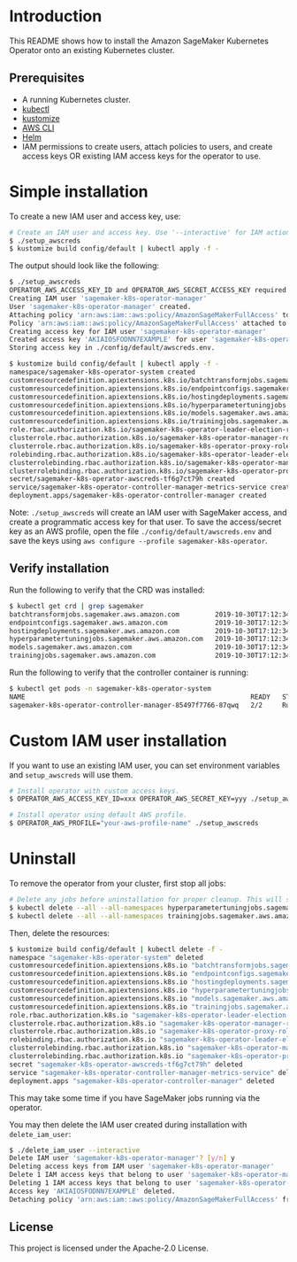# Introduction
This README shows how to install the Amazon SageMaker Kubernetes Operator onto an existing Kubernetes cluster.

## Prerequisites
* A running Kubernetes cluster.
* [kubectl](https://kubernetes.io/docs/tasks/tools/install-kubectl/)
* [kustomize](https://github.com/kubernetes-sigs/kustomize/blob/master/docs/INSTALL.md)
* [AWS CLI](https://aws.amazon.com/cli/)
* [Helm](https://helm.sh/docs/intro/install/)
* IAM permissions to create users, attach policies to users, and create access keys OR existing IAM access keys for the operator to use.

# Simple installation
To create a new IAM user and access key, use:
```bash
# Create an IAM user and access key. Use '--interactive' for IAM action prompts.
$ ./setup_awscreds
$ kustomize build config/default | kubectl apply -f -
```

The output should look like the following:
```bash
$ ./setup_awscreds
OPERATOR_AWS_ACCESS_KEY_ID and OPERATOR_AWS_SECRET_ACCESS_KEY required but not provided. Creating an AWS Access Key.
Creating IAM user 'sagemaker-k8s-operator-manager'
User 'sagemaker-k8s-operator-manager' created.
Attaching policy 'arn:aws:iam::aws:policy/AmazonSageMakerFullAccess' to IAM user 'sagemaker-k8s-operator-manager'
Policy 'arn:aws:iam::aws:policy/AmazonSageMakerFullAccess' attached to IAM user 'sagemaker-k8s-operator-manager'.
Creating access key for IAM user 'sagemaker-k8s-operator-manager'
Created access key 'AKIAIOSFODNN7EXAMPLE' for user 'sagemaker-k8s-operator-manager'
Storing access key in ./config/default/awscreds.env.

$ kustomize build config/default | kubectl apply -f -
namespace/sagemaker-k8s-operator-system created
customresourcedefinition.apiextensions.k8s.io/batchtransformjobs.sagemaker.aws.amazon.com created
customresourcedefinition.apiextensions.k8s.io/endpointconfigs.sagemaker.aws.amazon.com created
customresourcedefinition.apiextensions.k8s.io/hostingdeployments.sagemaker.aws.amazon.com created
customresourcedefinition.apiextensions.k8s.io/hyperparametertuningjobs.sagemaker.aws.amazon.com created
customresourcedefinition.apiextensions.k8s.io/models.sagemaker.aws.amazon.com created
customresourcedefinition.apiextensions.k8s.io/trainingjobs.sagemaker.aws.amazon.com created
role.rbac.authorization.k8s.io/sagemaker-k8s-operator-leader-election-role created
clusterrole.rbac.authorization.k8s.io/sagemaker-k8s-operator-manager-role created
clusterrole.rbac.authorization.k8s.io/sagemaker-k8s-operator-proxy-role created
rolebinding.rbac.authorization.k8s.io/sagemaker-k8s-operator-leader-election-rolebinding created
clusterrolebinding.rbac.authorization.k8s.io/sagemaker-k8s-operator-manager-rolebinding created
clusterrolebinding.rbac.authorization.k8s.io/sagemaker-k8s-operator-proxy-rolebinding created
secret/sagemaker-k8s-operator-awscreds-tf6g7ct79h created
service/sagemaker-k8s-operator-controller-manager-metrics-service created
deployment.apps/sagemaker-k8s-operator-controller-manager created
```

Note: `./setup_awscreds` will create an IAM user with SageMaker access, and create a programmatic access key for that user. To save the access/secret key as an AWS profile, open the file `./config/default/awscreds.env` and save the keys using `aws configure --profile sagemaker-k8s-operator`.

## Verify installation

Run the following to verify that the CRD was installed:
```bash
$ kubectl get crd | grep sagemaker
batchtransformjobs.sagemaker.aws.amazon.com         2019-10-30T17:12:34Z
endpointconfigs.sagemaker.aws.amazon.com            2019-10-30T17:12:34Z
hostingdeployments.sagemaker.aws.amazon.com         2019-10-30T17:12:34Z
hyperparametertuningjobs.sagemaker.aws.amazon.com   2019-10-30T17:12:34Z
models.sagemaker.aws.amazon.com                     2019-10-30T17:12:34Z
trainingjobs.sagemaker.aws.amazon.com               2019-10-30T17:12:34Z
```

Run the following to verify that the controller container is running:
```bash
$ kubectl get pods -n sagemaker-k8s-operator-system
NAME                                                         READY   STATUS    RESTARTS   AGE
sagemaker-k8s-operator-controller-manager-85497f7766-87qwq   2/2     Running   0          50s
```

# Custom IAM user installation
If you want to use an existing IAM user, you can set environment variables and `setup_awscreds` will use them.
```bash
# Install operator with custom access keys.
$ OPERATOR_AWS_ACCESS_KEY_ID=xxx OPERATOR_AWS_SECRET_KEY=yyy ./setup_awscreds

# Install operator using default AWS profile.
$ OPERATOR_AWS_PROFILE="your-aws-profile-name" ./setup_awscreds
```

# Uninstall
To remove the operator from your cluster, first stop all jobs:
```bash
# Delete any jobs before uninstallation for proper cleanup. This will stop the jobs in SageMaker.
$ kubectl delete --all --all-namespaces hyperparametertuningjobs.sagemaker.aws.amazon.com
$ kubectl delete --all --all-namespaces trainingjobs.sagemaker.aws.amazon.com
```

Then, delete the resources:
```bash
$ kustomize build config/default | kubectl delete -f -
namespace "sagemaker-k8s-operator-system" deleted
customresourcedefinition.apiextensions.k8s.io "batchtransformjobs.sagemaker.aws.amazon.com" deleted
customresourcedefinition.apiextensions.k8s.io "endpointconfigs.sagemaker.aws.amazon.com" deleted
customresourcedefinition.apiextensions.k8s.io "hostingdeployments.sagemaker.aws.amazon.com" deleted
customresourcedefinition.apiextensions.k8s.io "hyperparametertuningjobs.sagemaker.aws.amazon.com" deleted
customresourcedefinition.apiextensions.k8s.io "models.sagemaker.aws.amazon.com" deleted
customresourcedefinition.apiextensions.k8s.io "trainingjobs.sagemaker.aws.amazon.com" deleted
role.rbac.authorization.k8s.io "sagemaker-k8s-operator-leader-election-role" deleted
clusterrole.rbac.authorization.k8s.io "sagemaker-k8s-operator-manager-role" deleted
clusterrole.rbac.authorization.k8s.io "sagemaker-k8s-operator-proxy-role" deleted
rolebinding.rbac.authorization.k8s.io "sagemaker-k8s-operator-leader-election-rolebinding" deleted
clusterrolebinding.rbac.authorization.k8s.io "sagemaker-k8s-operator-manager-rolebinding" deleted
clusterrolebinding.rbac.authorization.k8s.io "sagemaker-k8s-operator-proxy-rolebinding" deleted
secret "sagemaker-k8s-operator-awscreds-tf6g7ct79h" deleted
service "sagemaker-k8s-operator-controller-manager-metrics-service" deleted
deployment.apps "sagemaker-k8s-operator-controller-manager" deleted
```
This may take some time if you have SageMaker jobs running via the operator.

You may then delete the IAM user created during installation with `delete_iam_user`:

```bash
$ ./delete_iam_user --interactive
Delete IAM user 'sagemaker-k8s-operator-manager'? [y/n] y
Deleting access keys from IAM user 'sagemaker-k8s-operator-manager'
Delete 1 IAM access keys that belong to user 'sagemaker-k8s-operator-manager'? [y/n] y
Deleting 1 IAM access keys that belong to user 'sagemaker-k8s-operator-manager'
Access key 'AKIAIOSFODNN7EXAMPLE' deleted.
Detaching policy 'arn:aws:iam::aws:policy/AmazonSageMakerFullAccess' from IAM user 'sagemaker-k8s-operator-manager'
```

## License

This project is licensed under the Apache-2.0 License.
